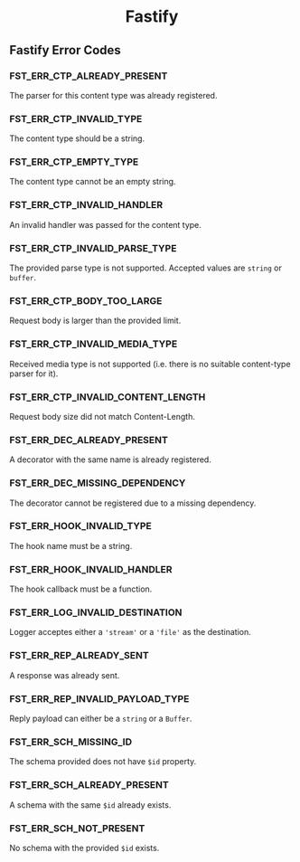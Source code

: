 <h1 align="center">Fastify</h1>

<a id="fastify-error-codes"></a>
## Fastify Error Codes

<a id="FST_ERR_CTP_ALREADY_PRESENT"></a>
### FST_ERR_CTP_ALREADY_PRESENT

The parser for this content type was already registered.

<a id="FST_ERR_CTP_INVALID_TYPE"></a>
### FST_ERR_CTP_INVALID_TYPE

The content type should be a string.

<a id="FST_ERR_CTP_EMPTY_TYPE"></a>
### FST_ERR_CTP_EMPTY_TYPE

The content type cannot be an empty string.

<a id="FST_ERR_CTP_INVALID_HANDLER"></a>
### FST_ERR_CTP_INVALID_HANDLER

An invalid handler was passed for the content type.

<a id="FST_ERR_CTP_INVALID_PARSE_TYPE"></a>
### FST_ERR_CTP_INVALID_PARSE_TYPE

The provided parse type is not supported. Accepted values are `string` or `buffer`.

<a id="FST_ERR_CTP_BODY_TOO_LARGE"></a>
### FST_ERR_CTP_BODY_TOO_LARGE

Request body is larger than the provided limit.

<a id="FST_ERR_CTP_INVALID_MEDIA_TYPE"></a>
### FST_ERR_CTP_INVALID_MEDIA_TYPE

Received media type is not supported (i.e. there is no suitable content-type parser for it).

<a id="FST_ERR_CTP_INVALID_CONTENT_LENGTH"></a>
### FST_ERR_CTP_INVALID_CONTENT_LENGTH

Request body size did not match Content-Length.

<a id="FST_ERR_DEC_ALREADY_PRESENT"></a>
### FST_ERR_DEC_ALREADY_PRESENT

A decorator with the same name is already registered.

<a id="FST_ERR_DEC_MISSING_DEPENDENCY"></a>
### FST_ERR_DEC_MISSING_DEPENDENCY

The decorator cannot be registered due to a missing dependency.

<a id="FST_ERR_HOOK_INVALID_TYPE"></a>
### FST_ERR_HOOK_INVALID_TYPE

The hook name must be a string.

<a id="FST_ERR_HOOK_INVALID_HANDLER"></a>
### FST_ERR_HOOK_INVALID_HANDLER

The hook callback must be a function.

<a id="FST_ERR_LOG_INVALID_DESTINATION"></a>
### FST_ERR_LOG_INVALID_DESTINATION

Logger acceptes either a `'stream'` or a `'file'` as the destination.

<a id="FST_ERR_REP_ALREADY_SENT"></a>
### FST_ERR_REP_ALREADY_SENT

A response was already sent.

<a id="FST_ERR_REP_INVALID_PAYLOAD_TYPE"></a>
### FST_ERR_REP_INVALID_PAYLOAD_TYPE

Reply payload can either be a `string` or a `Buffer`.

<a id="FST_ERR_SCH_MISSING_ID"></a>
### FST_ERR_SCH_MISSING_ID

The schema provided does not have `$id` property.

<a id="FST_ERR_SCH_ALREADY_PRESENT"></a>
### FST_ERR_SCH_ALREADY_PRESENT

A schema with the same `$id` already exists.

<a id="FST_ERR_SCH_NOT_PRESENT"></a>
### FST_ERR_SCH_NOT_PRESENT

No schema with the provided `$id` exists.
